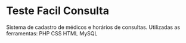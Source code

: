 # Teste Facil Consulta 
Sistema de cadastro de médicos e horários de consultas.
Utilizadas as ferramentas:
PHP
CSS
HTML
MySQL

